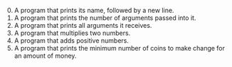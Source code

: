 0. A program that prints its name, followed by a new line.
1. A program that prints the number of arguments passed into it.
2. A  program that prints all arguments it receives.
3. A program that multiplies two numbers.
4. A program that adds positive numbers.
5. A program that prints the minimum number of coins to make change for an amount of money.
